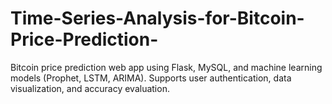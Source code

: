 # Time-Series-Analysis-for-Bitcoin-Price-Prediction-
Bitcoin price prediction web app using Flask, MySQL, and machine learning models (Prophet, LSTM, ARIMA). Supports user authentication, data visualization, and accuracy evaluation.
